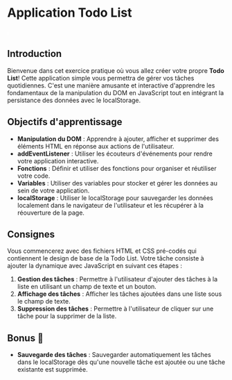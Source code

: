 # Application Todo List

![Screenshot de l'application](public/screenshot.png)

## Introduction
Bienvenue dans cet exercice pratique où vous allez créer votre propre **Todo List**! Cette application simple vous permettra de gérer vos tâches quotidiennes. C'est une manière amusante et interactive d'apprendre les fondamentaux de la manipulation du DOM en JavaScript tout en intégrant la persistance des données avec le localStorage.

## Objectifs d'apprentissage
- **Manipulation du DOM** : Apprendre à ajouter, afficher et supprimer des éléments HTML en réponse aux actions de l'utilisateur.
- **addEventListener** : Utiliser les écouteurs d'événements pour rendre votre application interactive.
- **Fonctions** : Définir et utiliser des fonctions pour organiser et réutiliser votre code.
- **Variables** : Utiliser des variables pour stocker et gérer les données au sein de votre application.
- **localStorage** : Utiliser le localStorage pour sauvegarder les données localement dans le navigateur de l'utilisateur et les récupérer à la réouverture de la page.

## Consignes
Vous commencerez avec des fichiers HTML et CSS pré-codés qui contiennent le design de base de la Todo List. Votre tâche consiste à ajouter la dynamique avec JavaScript en suivant ces étapes :

1. **Gestion des tâches** : Permettre à l'utilisateur d'ajouter des tâches à la liste en utilisant un champ de texte et un bouton.
2. **Affichage des tâches** : Afficher les tâches ajoutées dans une liste sous le champ de texte.
3. **Suppression des tâches** : Permettre à l'utilisateur de cliquer sur une tâche pour la supprimer de la liste.

## Bonus 🎉
- **Sauvegarde des tâches** : Sauvegarder automatiquement les tâches dans le localStorage dès qu'une nouvelle tâche est ajoutée ou une tâche existante est supprimée.
